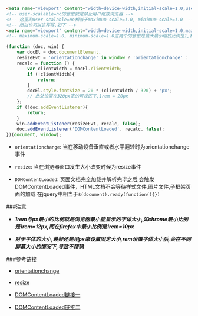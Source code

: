 ```html
<meta name="viewport" content="width=device-width,initial-scale=1.0,user-scalable=no">
<!-- user-scalable=no的意思就是禁止用户缩放浏览器 -->
<!-- 这里的user-scalable=no相当于maximum-scale=1.0, minimum-scale=1.0  -->
<!-- 所以也可以这样写,如下 -->
<meta name="viewport" content="width=device-width,initial-scale=1.0,maximum-scale=1.0,minimum-scale=1.0">
<!-- maximum-scale=1.0, minimum-scale=1.0这两个的意思是最大最小缩放比例是1,相当于不能缩放 -->
```

```javascript
(function (doc, win) {
    var docEl = doc.documentElement,
    resizeEvt = 'orientationchange' in window ? 'orientationchange' : 'resize',
    recalc = function () {
        var clientWidth = docEl.clientWidth;
        if (!clientWidth){
            return;
        }
        docEl.style.fontSize = 20 * (clientWidth / 320) + 'px';
        // 此处设置在320px宽的可视区下,1rem = 20px
    };
    if (!doc.addEventListener){
        return;
    }
    win.addEventListener(resizeEvt, recalc, false);
    doc.addEventListener('DOMContentLoaded', recalc, false); 
})(document, window);
```

- `orientationchange`: 当在移动设备垂直或者水平翻转时为orientationchange事件

- `resize`: 当在浏览器窗口发生大小改变时候为resize事件

- `DOMContentLoaded`: 页面文档完全加载并解析完毕之后,会触发DOMContentLoaded事件，HTML文档不会等待样式文件,图片文件,子框架页面的加载 在jquery中相当于`$(document).ready(function(){})`

###注意
- **_1rem与px最小的比例就是浏览器最小能显示的字体大小,如chrome最小比例是1rem=12px,而在firefox中最小比例是1rem=10px_**

- **_对于字体的大小,最好还是用px来设置固定大小,rem设置字体大小后,会在不同屏幕大小的情况下,导致不精确_**

###参考链接
- [orientationchange](https://developer.mozilla.org/en-US/docs/Web/Events/orientationchange)

- [resize](https://developer.mozilla.org/en-US/docs/Web/Events/resize)

- [DOMContentLoaded链接一](https://developer.mozilla.org/zh-CN/docs/Web/Events/DOMContentLoaded)

- [DOMContentLoaded链接二](http://www.jianshu.com/p/d851db5f2f30)
